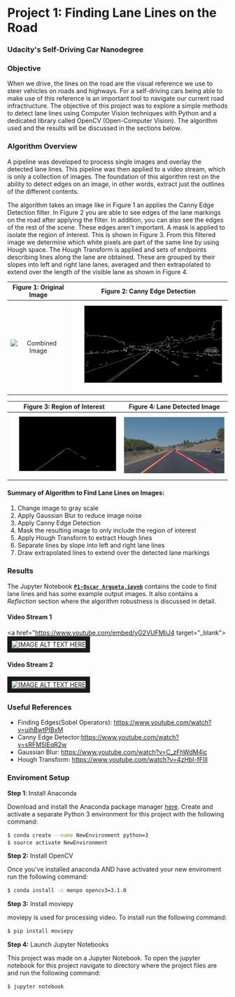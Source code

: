 # **Project 1: Finding Lane Lines on the Road**   
### Udacity's Self-Driving Car Nanodegree

### Objective
When we drive, the lines on the road are the visual reference we use to steer vehicles on roads and highways. For a self-driving cars being able to make use of this reference is an important tool to navigate our current road infractructure. The objective of this project was to explore a simple methods to detect lane lines using Computer Vision techniques with Python and a dedicated library called OpenCV (Open-Computer Vision). The algorithm used and the results will be discussed in the sections below.

### Algorithm Overview
A pipeline was developed to process single images and overlay the detected lane lines. This pipeline was then applied to a video stream, which is only a collection of images. The foundation of this algorithm rest on the ability to detect edges on an image, in other words, extract just the outlines of the different contents.

The algorithm takes an image like in Figure 1 an applies the Canny Edge Detection filter. In Figure 2 you are able to see edges of the lane markings on the road after applying the filter. In addition, you can also see the edges of the rest of the scene. These edges aren't important. A mask is applied to isolate the region of interest. This is shown in Figure 3. From this filtered image we determine which white pixels are part of the same line by using Hough space. The Hough Transform is applied and sets of endpoints describing lines along the lane are obtained. These are grouped by their slopes into left and right lane lanes, averaged and then extrapolated to extend over the length of the visible lane as shown in Figure 4.

Figure 1: Original Image   | Figure 2: Canny Edge Detection
:-------------------------:|:-------------------------:
<img src="test_images/solidYellowCurve.jpg" width="480" alt="Combined Image"/> | ![alt-text-2](canny_example.png "Figure 2: Canny Edge Detected Image")

Figure 3: Region of Interest           |  Figure 4: Lane Detected Image
:-------------------------:|:-------------------------:
 ![alt-text-2](masked_example.png "Figure 3: Region of Interest") |  ![alt-text-2](marked_lanes_example.png "Figure 3: Lane Detected Image") 

#### Summary of Algorithm to Find Lane Lines on Images:
1. Change image to gray scale
2. Apply Gaussian Blur to reduce image noise
3. Apply Canny Edge Detection
4. Mask the resulting image to only include the region of interest
5. Apply Hough Transform to extract Hough lines
6. Separate lines by slope into left and right lane lines
7. Draw extrapolated lines to extend over the detected lane markings

### Results
The Jupyter Notebook <A HREF="https://github.com/oargueta3/SDCND-Project-1-Finding-Lanes/blob/master/P1-Oscar%20Argueta.ipynb" target="_blank">**`P1-Oscar Argueta.ipynb`**</A> contains the code
to find lane lines and has some example output images. It also contains a *Reflection* section where the algorithm robustness is discussed in detail.

#### Video Stream 1 
<a href="https://www.youtube.com/embed/yG2VUFMliJ4 target="_blank"><img src="http://img.youtube.com/vi/yG2VUFMliJ4/0.jpg" 
alt="IMAGE ALT TEXT HERE" width="480" height="360" border="10" /></a>

#### Video Stream 2
<a href="https://www.youtube.com/embed/vOnPsi73Q98" target="_blank"><img src="http://img.youtube.com/vi/vOnPsi73Q98/0.jpg" 
alt="IMAGE ALT TEXT HERE" width="480" height="360" border="10" /></a>

### Useful References
* Finding Edges(Sobel Operators): https://www.youtube.com/watch?v=uihBwtPIBxM
* Canny Edge Detector:https://www.youtube.com/watch?v=sRFM5IEqR2w
* Gaussian Blur: https://www.youtube.com/watch?v=C_zFhWdM4ic
* Hough Transform: https://www.youtube.com/watch?v=4zHbI-fFIlI

### Enviroment Setup

**Step 1**: Install Anaconda  

Download and install the Anaconda package manager <A HREF="https://www.continuum.io/downloads" target="_blank">here</A>. Create and activate a separate Python 3 environment for this project with the following command:
```sh
$ conda create --name NewEnvironment python=3 
$ source activate NewEnvironment
```

**Step 2:** Install OpenCV  

Once you've installed anaconda AND have activated your new enviroment run the following command:
```sh
$ conda install -c menpo opencv3=3.1.0
```

**Step 3:** Install moviepy   

moviepy is used for processing video. To install run the following command:
```sh
$ pip install moviepy 
```

**Step 4:** Launch Jupyter Notebooks  

This project was made on a Jupyter Notebook. To open the jupyter notebook for this project navigate to directory where the project files are and run the following command: 
```sh
$ jupyter notebook
```


